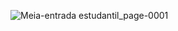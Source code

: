 ![Meia-entrada estudantil_page-0001](https://github.com/user-attachments/assets/1339ac6b-871d-48fd-a1fc-f9d0cae9ca75)
